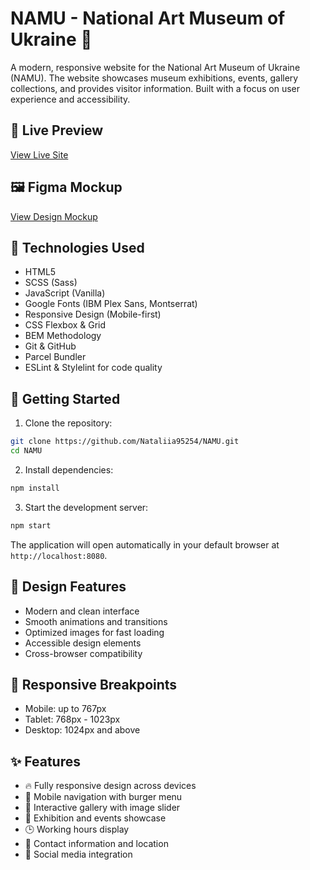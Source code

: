 # NAMU - National Art Museum of Ukraine 🎨

A modern, responsive website for the National Art Museum of Ukraine (NAMU). The website showcases museum exhibitions, events, gallery collections, and provides visitor information. Built with a focus on user experience and accessibility.

## 🔗 Live Preview
[View Live Site](https://Nataliia95254.github.io/NAMU/)

## 🖼 Figma Mockup
[View Design Mockup](https://www.figma.com/file/cRBCqE06cDrY3s4jX7h3iY/%D0%9D%D0%90%D0%9C%D0%A3-(Edit)?node-id=0%3A1)

## 📌 Technologies Used
- HTML5
- SCSS (Sass)
- JavaScript (Vanilla)
- Google Fonts (IBM Plex Sans, Montserrat)
- Responsive Design (Mobile-first)
- CSS Flexbox & Grid
- BEM Methodology
- Git & GitHub
- Parcel Bundler
- ESLint & Stylelint for code quality

## 🚀 Getting Started

1. Clone the repository:
```bash
git clone https://github.com/Nataliia95254/NAMU.git
cd NAMU
```

2. Install dependencies:
```bash
npm install
```

3. Start the development server:
```bash
npm start
```

The application will open automatically in your default browser at `http://localhost:8080`.


## 🎨 Design Features
- Modern and clean interface
- Smooth animations and transitions
- Optimized images for fast loading
- Accessible design elements
- Cross-browser compatibility

## 📱 Responsive Breakpoints
- Mobile: up to 767px
- Tablet: 768px - 1023px
- Desktop: 1024px and above


## ✨ Features
- 🔥 Fully responsive design across devices
- 📱 Mobile navigation with burger menu
- 🎨 Interactive gallery with image slider
- 📅 Exhibition and events showcase
- 🕒 Working hours display
- 📍 Contact information and location
- 🔗 Social media integration
